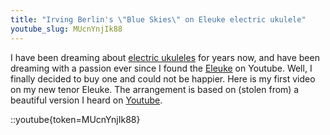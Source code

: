 ```yaml
---
title: "Irving Berlin's \"Blue Skies\" on Eleuke electric ukulele"
youtube_slug: MUcnYnjIk88
---
```


I have been dreaming about [electric ukuleles](/blog/video-i-made-a-4-electric-ukulele/) for years
now, and have been dreaming with a passion ever since I found the <a
href="http://www.eleukeusa.com/">Eleuke</a> on Youtube. Well, I finally decided
to buy one and could not be happier. Here is my first video on my new tenor
Eleuke. The arrangement is based on (stolen from) a beautiful version I heard
on [Youtube](http://www.youtube.com/watch?v=1HeSS7-jW-E).

::youtube{token=MUcnYnjIk88}
